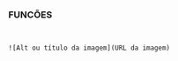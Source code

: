 ### FUNCÕES 

```javascript

```

``` javascript
```

```
![Alt ou título da imagem](URL da imagem)
```

